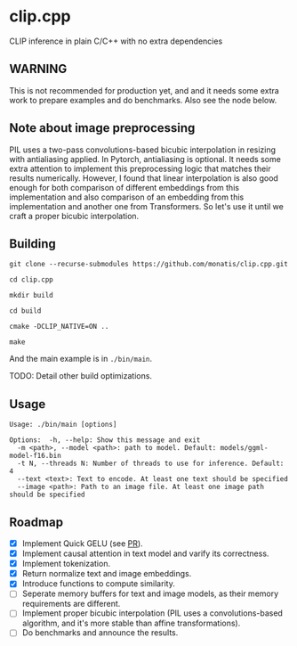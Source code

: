 # clip.cpp
CLIP inference in plain C/C++ with no extra dependencies

## WARNING
This is not recommended for production yet, and and it needs some extra work to prepare examples and do benchmarks. Also see the node below.

## Note about image preprocessing
PIL uses a two-pass convolutions-based bicubic interpolation in resizing with antialiasing applied. In Pytorch, antialiasing is optional. It needs some extra attention to implement this preprocessing logic that matches their results numerically. However, I found that linear interpolation is also good enough for both comparison of different embeddings from this implementation and also comparison of an embedding from this implementation and another one from Transformers. So let's use it until we craft a proper bicubic interpolation.


## Building
```shell
git clone --recurse-submodules https://github.com/monatis/clip.cpp.git

cd clip.cpp

mkdir build

cd build

cmake -DCLIP_NATIVE=ON ..

make
```

And the main example is in `./bin/main`.

TODO: Detail other build optimizations.

## Usage
```
Usage: ./bin/main [options]                                                                                             
                                                                                                                        
Options:  -h, --help: Show this message and exit                                                                        
  -m <path>, --model <path>: path to model. Default: models/ggml-model-f16.bin                                          
  -t N, --threads N: Number of threads to use for inference. Default: 4                                                 
  --text <text>: Text to encode. At least one text should be specified                                                  
  --image <path>: Path to an image file. At least one image path should be specified                                    
```
## Roadmap
- [x] Implement Quick GELU (see [PR](https://github.com/ggerganov/ggml/pulls/254)).
- [x] Implement causal attention in text model and varify its correctness.
- [x] Implement tokenization.
- [x] Return normalize text and image embeddings.
- [x] Introduce functions to compute similarity.
- [ ] Seperate memory buffers for text and image models, as their memory requirements are different.
- [ ] Implement proper bicubic interpolation (PIL uses a convolutions-based algorithm, and it's more stable than affine transformations).
- [ ] Do benchmarks and announce the results.
